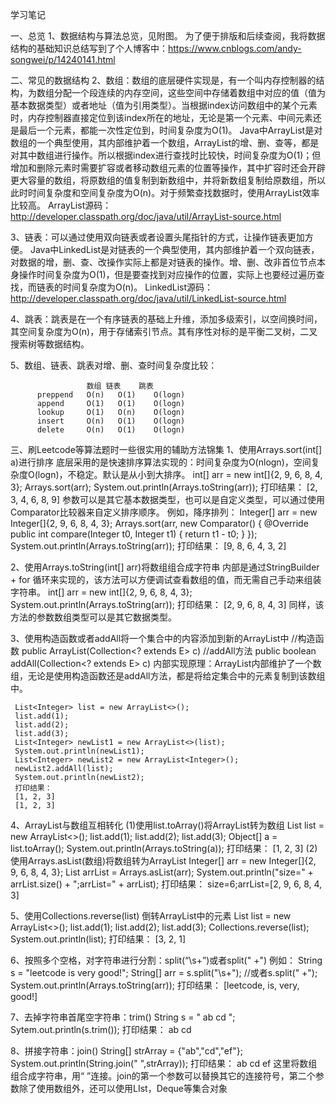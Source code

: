 学习笔记

一、总览
  1、数据结构与算法总览，见附图。
     为了便于排版和后续查阅，我将数据结构的基础知识总结写到了个人博客中：https://www.cnblogs.com/andy-songwei/p/14240141.html

二、常见的数据结构
  2、数组：数组的底层硬件实现是，有一个叫内存控制器的结构，为数组分配一个段连续的内存空间，这些空间中存储着数组中对应的值（值为基本数据类型）或者地址（值为引用类型）。当根据index访问数组中的某个元素时，内存控制器直接定位到该index所在的地址，无论是第一个元素、中间元素还是最后一个元素，都能一次性定位到，时间复杂度为O(1)。
     Java中ArrayList是对数组的一个典型使用，其内部维护着一个数组，ArrayList的增、删、查等，都是对其中数组进行操作。所以根据index进行查找时比较快，时间复杂度为O(1)；但增加和删除元素时需要扩容或者移动数组元素的位置等操作，其中扩容时还会开辟更大容量的数组，将原数组的值复制到新数组中，并将新数组复制给原数组，所以此时时间复杂度和空间复杂度为O(n)。对于频繁查找数据时，使用ArrayList效率比较高。
     ArrayList源码：http://developer.classpath.org/doc/java/util/ArrayList-source.html

  3、链表：可以通过使用双向链表或者设置头尾指针的方式，让操作链表更加方便。
    Java中LinkedList是对链表的一个典型使用，其内部维护着一个双向链表，对数据的增，删、查、改操作实际上都是对链表的操作。增、删、改非首位节点本身操作时间复杂度为O(1)，但是要查找到对应操作的位置，实际上也要经过遍历查找，而链表的时间复杂度为O(n)。
    LinkedList源码：http://developer.classpath.org/doc/java/util/LinkedList-source.html
 
  4、跳表：跳表是在一个有序链表的基础上升维，添加多级索引，以空间换时间，其空间复杂度为O(n)，用于存储索引节点。其有序性对标的是平衡二叉树，二叉搜索树等数据结构。

  5、数组、链表、跳表对增、删、查时间复杂度比较：

           	         数组	链表	  跳表
          preppend   O(n)	O(1)	O(logn)
          append	 O(1)	O(1)	O(logn)
          lookup	 O(1)	O(n)	O(logn)
          insert	 O(n)	O(1)	O(logn)
          delete	 O(n)	O(1)	O(logn)
		  

三、刷Leetcode等算法题时一些很实用的辅助方法锦集
  1、使用Arrays.sort(int[] a)进行排序
       底层采用的是快速排序算法实现的：时间复杂度为O(nlogn)，空间复杂度O(logn)，不稳定。默认是从小到大排序。
	int[] arr = new int[]{2, 9, 6, 8, 4, 3};
	Arrays.sort(arr);
	System.out.println(Arrays.toString(arr));
	打印结果：
	[2, 3, 4, 6, 8, 9]
	参数可以是其它基本数据类型，也可以是自定义类型，可以通过使用Comparator比较器来自定义排序顺序。
	例如，降序排列：
	Integer[] arr = new Integer[]{2, 9, 6, 8, 4, 3};
	Arrays.sort(arr, new Comparator<Integer>() {
		@Override
		public int compare(Integer t0, Integer t1) {
			return t1 - t0;
		}
	});
	System.out.println(Arrays.toString(arr));
	打印结果：
	[9, 8, 6, 4, 3, 2]
 
  2、使用Arrays.toString(int[] arr)将数组组合成字符串
     内部是通过StringBuilder + for 循环来实现的，该方法可以方便调试查看数组的值，而无需自己手动来组装字符串。
	int[] arr = new int[]{2, 9, 6, 8, 4, 3};
	System.out.println(Arrays.toString(arr));
	打印结果：
	[2, 9, 6, 8, 4, 3]
	同样，该方法的参数数组类型可以是其它数据类型。

  3、使用构造函数或者addAll将一个集合中的内容添加到新的ArrayList中
     //构造函数
     public ArrayList(Collection<? extends E> c) 
     //addAll方法
     public boolean addAll(Collection<? extends E> c) 
     内部实现原理：ArrayList内部维护了一个数组，无论是使用构造函数还是addAll方法，都是将给定集合中的元素复制到该数组中。
    
     List<Integer> list = new ArrayList<>();
     list.add(1);
     list.add(2);
     list.add(3);
     List<Integer> newList1 = new ArrayList<>(list);
     System.out.println(newList1);
     List<Integer> newList2 = new ArrayList<Integer>();
     newList2.addAll(list);
     System.out.println(newList2);
     打印结果：
     [1, 2, 3]
     [1, 2, 3]

  4、ArrayList与数组互相转化
    (1)使用list.toArray()将ArrayList转为数组
         List<Integer> list = new ArrayList<>();
         list.add(1);
         list.add(2);
         list.add(3);
         Object[] a = list.toArray();
         System.out.println(Arrays.toString(a));
      打印结果：
       [1, 2, 3]
    (2)使用Arrays.asList(数组)将数组转为ArrayList
         Integer[] arr = new Integer[]{2, 9, 6, 8, 4, 3};
         List<Integer> arrList = Arrays.asList(arr);
         System.out.println("size=" + arrList.size() + ";arrList=" + arrList);
      打印结果：
         size=6;arrList=[2, 9, 6, 8, 4, 3]
 
  5、使用Collections.reverse(list) 倒转ArrayList中的元素
      List<Integer> list = new ArrayList<>();
      list.add(1);
      list.add(2);
      list.add(3);
      Collections.reverse(list);
      System.out.println(list);
      打印结果：
      [3, 2, 1]
 

  6、按照多个空格，对字符串进行分割：split(“\\s+”)或者split(" +")
    例如：
     String s = "leetcode    is     very     good!";
     String[] arr = s.split("\\s+"); //或者s.split(" +");
     System.out.println(Arrays.toString(arr));
     打印结果：
     [leetcode, is, very, good!]

  7、去掉字符串首尾空字符串：trim()
     String s = "  ab cd   ";
     Sytem.out.println(s.trim());
     打印结果：
     ab cd
	  
  8、拼接字符串：join()
     String[] strArray = {"ab","cd","ef"};
     System.out.println(String.join(" ",strArray));
    打印结果：
    ab cd ef
    这里将数组组合成字符串，用“ ”连接。join的第一个参数可以替换其它的连接符号，第二个参数除了使用数组外，还可以使用LIst，Deque等集合对象

 